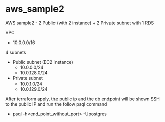 # aws_sample2
AWS sample2 - 2 Public (with 2 instance) + 2 Private subnet with 1 RDS

VPC
- 10.0.0.0/16

4 subnets
- Public subnet (EC2 instance)
  - 10.0.0.0/24
  - 10.0.128.0/24
- Private subnet
  - 10.0.1.0/24
  - 10.0.129.0/24

After terraform apply, the public ip and the db endpoint will be shown
SSH to the public IP and run the follow psql command
- psql -h<end_point_without_port> -Upostgres
